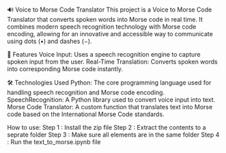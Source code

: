 🔊 Voice to Morse Code Translator
This project is a Voice to Morse Code Translator that converts spoken words into Morse code in real time. It combines modern speech recognition technology with Morse code encoding, allowing for an innovative and accessible way to communicate using dots (•) and dashes (−).

🚀 Features
Voice Input: Uses a speech recognition engine to capture spoken input from the user.
Real-Time Translation: Converts spoken words into corresponding Morse code instantly.

🛠️ Technologies Used
Python: The core programming language used for handling speech recognition and Morse code encoding.
SpeechRecognition: A Python library used to convert voice input into text.
Morse Code Translator: A custom function that translates text into Morse code based on the International Morse Code standards.

How to use:
Step 1 : Install the zip file
Step 2 : Extract the contents to a seprate folder
Step 3 : Make sure all elements are in the same folder
Step 4 : Run the text_to_morse.ipynb file
